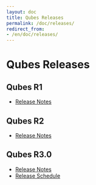 ```yaml
---
layout: doc
title: Qubes Releases
permalink: /doc/releases/
redirect_from:
- /en/doc/releases/
---
```


Qubes Releases
==============

Qubes R1
--------

* [Release Notes](/doc/releases/1.0/release-notes/)

Qubes R2
--------

* [Release Notes](/doc/releases/2.0/release-notes/)

Qubes R3.0
--------

* [Release Notes](/doc/releases/3.0/release-notes/)
* [Release Schedule](/doc/releases/3.0/schedule/)
